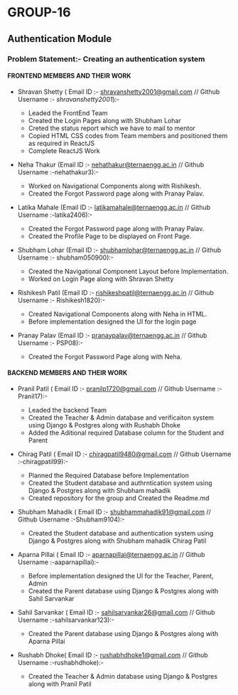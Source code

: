 # GROUP-16
## Authentication Module

### Problem Statement:- Creating an authentication system
#### FRONTEND MEMBERS AND THEIR WORK
* Shravan Shetty ( Email ID :- shravanshetty2001@gmail.com //
Github Username :- *shravanshetty2001*):-
    * Leaded the FrontEnd Team  
    * Created the Login Pages along with Shubham Lohar
    * Creted the status report which we have to mail to mentor 
    * Copied HTML CSS codes from Team members and positioned them as required in ReactJS
    * Complete ReactJS Work
    
* Neha Thakur (Email ID :- nehathakur@ternaengg.ac.in //
Github Username :-nehathakur3):-
    * Worked on Navigational Components along with Rishikesh.
    * Created the Forgot Password page along with Pranay Palav. 
    
* Latika Mahale (Email ID :- latikamahale@ternaengg.ac.in //
Github Username :-latika2406):-  
    * Created the Forgot Password page along with Pranay Palav.
    * Created the Profile Page to be displayed on Front Page.
    
* Shubham Lohar (Email ID :- shubhamlohar@ternaengg.ac.in //
Github Username :- shubham050900):-
     
   * Created the Navigational Component Layout before Implementation.
   * Worked on Login Page along with Shravan Shetty

* Rishikesh Patil (Email ID :- rishikeshpatil@ternaengg.ac.in //
Github Username :- Rishikesh1820):-
   * Created Navigational Components along with Neha in HTML.
   * Before implementation designed the UI for the login page
 *  Pranay Palav (Email ID :- pranaypalav@ternaengg.ac.in //
Github Username :- PSP08):-
     * Created the Forgot Password Page along with Neha.
  
   
#### BACKEND MEMBERS AND THEIR WORK
* Pranil Patil ( Email ID :- pranilp1720@gmail.com //  Github Username :-Pranil17):-
  * Leaded the backend Team
  * Created the Teacher & Admin database and verificaiton system using Django & Postgres along with Rushabh Dhoke
  * Added the Aditional required Database column for the Student and Parent
  
  
* Chirag Patil ( Email ID :- chiragpatil9480@gmail.com // Github Username :-chiragpatil99):- 
  * Planned the Required Database before Implementation
  * Created the Student database and authrntication system using Django & Postgres along with Shubham mahadik
  * Created repository for the group and Created the Readme.md


* Shubham Mahadik ( Email ID :- shubhammahadik91@gmail.com // Github Username :-Shubham9104):-
   * Created the Student database and authentication system using Django & Postgres along with Shubham mahadik Chirag Patil
   
   
* Aparna Pillai ( Email ID :- aparnapillai@ternaengg.ac.in // Github Username :-aaparnapillai):-   
   * Before implementation designed the UI for the Teacher, Parent, Admin
   * Created the Parent database using Django & Postgres along with Sahil Sarvankar

* Sahil Sarvankar ( Email ID :- sahilsarvankar26@gmail.com // Github Username :-sahilsarvankar123):-   
    * Created the Parent database using Django & Postgres along with Aparna Pillai
    

* Rushabh Dhoke( Email ID :- rushabhdhoke1@gmail.com // Github Username :-rushabhdhoke):-   
   * Created the Teacher & Admin database using Django & Postgres along with Pranil Patil
      
   
